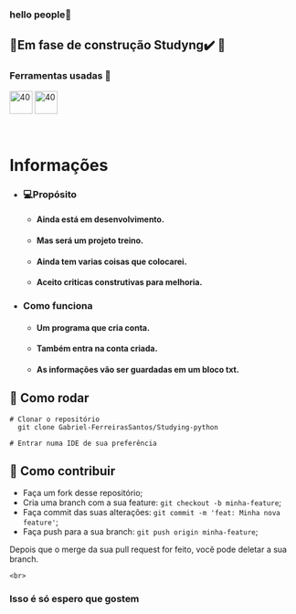 ### hello people👋

## 🚧Em fase de construção Studyng✔️ 🚧

###  Ferramentas usadas 📓
  
<img src="https://icons.iconarchive.com/icons/papirus-team/papirus-apps/48/python-icon.png" alt="40" width="40" height="40" style="max - width:100%;"></img>
<img src="https://user-images.githubusercontent.com/674621/71187801-14e60a80-2280-11ea-94c9-e56576f76baf.png" alt="40" width="40" height="40" style="max - width:100%;"></img> <br>
    
<br>


# Informações
* ### 💻Propósito 
    * #### Ainda está em desenvolvimento.
    * #### Mas será um projeto treino.
    * #### Ainda tem varias coisas que colocarei.
    * #### Aceito criticas construtivas para melhoria.


* ### Como funciona
    * #### Um programa que cria conta.
    * #### Também entra na conta criada.
    * #### As informações vão ser guardadas em um bloco txt.
    

## 👷 Como rodar  
```
# Clonar o repositório
  git clone Gabriel-FerreirasSantos/Studying-python
  
# Entrar numa IDE de sua preferência
```

## 🤔 Como contribuir
* Faça um fork desse repositório;
* Cria uma branch com a sua feature: `git checkout -b minha-feature`;
* Faça commit das suas alterações: `git commit -m 'feat: Minha nova feature'`; 
* Faça push para a sua branch: `git push origin minha-feature`;

Depois que o merge da sua pull request for feito, você pode deletar a sua branch.


    <br>

### Isso é só espero que gostem    
